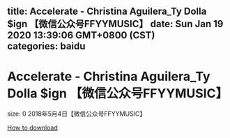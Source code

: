 
title: Accelerate - Christina Aguilera_Ty Dolla $ign  【微信公众号FFYYMUSIC】
date: Sun Jan 19 2020 13:39:06 GMT+0800 (CST)    
categories: baidu
---

# Accelerate - Christina Aguilera_Ty Dolla $ign  【微信公众号FFYYMUSIC】
size: 0
 2018年5月4日【微信公众号FFYYMUSIC】
 

[How to download](https://bpcam.bemobtrk.com/go/2ceec3aa-1ca2-46d6-b9ff-aaa5c184517c?jno=415)